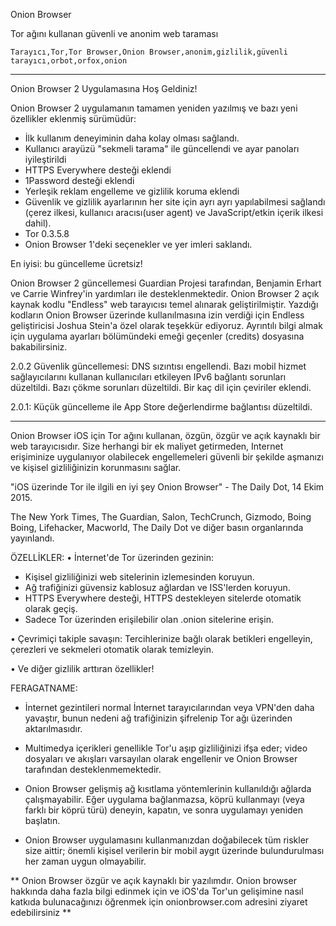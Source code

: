Onion Browser

Tor ağını kullanan güvenli ve anonim web taraması

`Tarayıcı,Tor,Tor Browser,Onion Browser,anonim,gizlilik,güvenli tarayıcı,orbot,orfox,onion`

---

Onion Browser 2 Uygulamasına Hoş Geldiniz!

Onion Browser 2 uygulamanın tamamen yeniden yazılmış ve bazı yeni özellikler eklenmiş sürümüdür:

* İlk kullanım deneyiminin daha kolay olması sağlandı.
* Kullanıcı arayüzü "sekmeli tarama" ile güncellendi ve ayar panoları iyileştirildi
* HTTPS Everywhere desteği eklendi
* 1Password desteği eklendi
* Yerleşik reklam engelleme ve gizlilik koruma eklendi
* Güvenlik ve gizlilik ayarlarının her site için ayrı ayrı yapılabilmesi sağlandı (çerez ilkesi, kullanıcı aracısı(user agent) ve JavaScript/etkin içerik ilkesi dahil).
* Tor 0.3.5.8
* Onion Browser 1'deki seçenekler ve yer imleri saklandı.

En iyisi: bu güncelleme ücretsiz!

Onion Browser 2 güncellemesi Guardian Projesi tarafından, Benjamin Erhart ve Carrie Winfrey'in yardımları ile desteklenmektedir. Onion Browser 2 açık kaynak kodlu "Endless" web tarayıcısı temel alınarak geliştirilmiştir. Yazdığı kodların Onion Browser üzerinde kullanılmasına izin verdiği için Endless geliştiricisi Joshua Stein'a özel olarak teşekkür ediyoruz. Ayrıntılı bilgi almak için uygulama ayarları bölümündeki emeği geçenler (credits) dosyasına bakabilirsiniz.

2.0.2 Güvenlik güncellemesi: DNS sızıntısı engellendi. Bazı mobil hizmet sağlayıcılarını kullanan kullanıcıları etkileyen IPv6 bağlantı sorunları düzeltildi. Bazı çökme sorunları düzeltildi. Bir kaç dil için çeviriler eklendi.

2.0.1: Küçük güncelleme ile App Store değerlendirme bağlantısı düzeltildi.

---

Onion Browser iOS için Tor ağını kullanan, özgün, özgür ve açık kaynaklı bir web tarayıcısıdır. Size herhangi bir ek maliyet getirmeden, Internet erişiminize uygulanıyor olabilecek engellemeleri güvenli bir şekilde aşmanızı ve kişisel gizliliğinizin korunmasını sağlar. 

"iOS üzerinde Tor ile ilgili en iyi şey Onion Browser" - The Daily Dot, 14 Ekim 2015.

The New York Times, The Guardian, Salon, TechCrunch, Gizmodo, Boing Boing, Lifehacker, Macworld, The Daily Dot ve diğer basın organlarında yayınlandı.

ÖZELLİKLER:
• İnternet'de Tor üzerinden gezinin:
- Kişisel gizliliğinizi web sitelerinin izlemesinden koruyun.
- Ağ trafiğinizi güvensiz kablosuz ağlardan ve ISS'lerden koruyun.
- HTTPS Everywhere desteği, HTTPS destekleyen sitelerde otomatik olarak geçiş.
- Sadece Tor üzerinden erişilebilir olan .onion sitelerine erişin.

• Çevrimiçi takiple savaşın: Tercihlerinize bağlı olarak betikleri engelleyin, çerezleri ve sekmeleri otomatik olarak temizleyin.

• Ve diğer gizlilik arttıran özellikler!

FERAGATNAME:
- İnternet gezintileri normal İnternet tarayıcılarından veya VPN'den daha yavaştır, bunun nedeni ağ trafiğinizin şifrelenip Tor ağı üzerinden aktarılmasıdır.

- Multimedya içerikleri genellikle Tor'u aşıp gizliliğinizi ifşa eder; video dosyaları ve akışları varsayılan olarak engellenir ve Onion Browser tarafından desteklenmemektedir.

- Onion Browser gelişmiş ağ kısıtlama yöntemlerinin kullanıldığı ağlarda çalışmayabilir. Eğer uygulama bağlanmazsa, köprü kullanmayı (veya farklı bir köprü türü) deneyin, kapatın, ve sonra uygulamayı yeniden başlatın.

- Onion Browser uygulamasını kullanmanızdan doğabilecek tüm riskler size aittir; önemli kişisel verilerin bir mobil aygıt üzerinde bulundurulması her zaman uygun olmayabilir.

** Onion Browser özgür ve açık kaynaklı bir yazılımdır. Onion browser hakkında daha fazla bilgi edinmek için ve iOS'da Tor'un gelişimine nasıl katkıda bulunacağınızı öğrenmek için onionbrowser.com adresini ziyaret edebilirsiniz **

